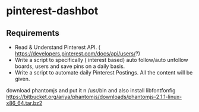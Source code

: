 # pinterest-dashbot

## Requirements
- Read & Understand Pinterest API. ( https://developers.pinterest.com/docs/api/users/?)
- Write a script to specifically ( interest based) auto follow/auto unfollow boards, users and
save pins on a daily basis.
- Write a script to automate daily Pinterest Postings. All the content will be given.

download phantomjs and put it n /usr/bin and also install libfontfonfig
https://bitbucket.org/ariya/phantomjs/downloads/phantomjs-2.1.1-linux-x86_64.tar.bz2

